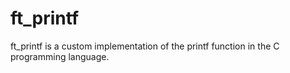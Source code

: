 # ft_printf
 ft_printf is a custom implementation of the printf function in the C programming language. 
